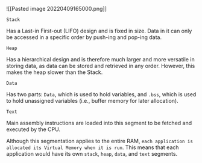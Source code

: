![[Pasted image 20220409165000.png]]

`Stack`

Has a Last-in First-out (LIFO) design and is fixed in size. Data in it can only be accessed in a specific order by push-ing and pop-ing data.

`Heap`

Has a hierarchical design and is therefore much larger and more versatile in storing data, as data can be stored and retrieved in any order. However, this makes the heap slower than the Stack.

`Data`

Has two parts: `Data`, which is used to hold variables, and `.bss`, which is used to hold unassigned variables (i.e., buffer memory for later allocation).

`Text`

Main assembly instructions are loaded into this segment to be fetched and executed by the CPU.


Although this segmentation applies to the entire RAM, `each application is allocated its Virtual Memory when it is run`. This means that each application would have its own `stack`, `heap`, `data`, and `text` segments.